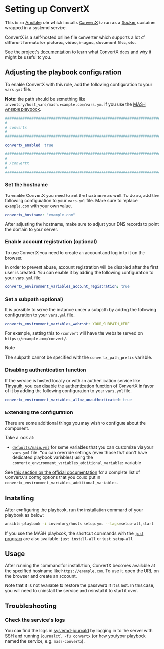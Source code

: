 <!--
SPDX-FileCopyrightText: 2020 - 2024 MDAD project contributors
SPDX-FileCopyrightText: 2020 - 2024 Slavi Pantaleev
SPDX-FileCopyrightText: 2020 Aaron Raimist
SPDX-FileCopyrightText: 2020 Chris van Dijk
SPDX-FileCopyrightText: 2020 Dominik Zajac
SPDX-FileCopyrightText: 2020 Mickaël Cornière
SPDX-FileCopyrightText: 2022 François Darveau
SPDX-FileCopyrightText: 2022 Julian Foad
SPDX-FileCopyrightText: 2022 Warren Bailey
SPDX-FileCopyrightText: 2023 Antonis Christofides
SPDX-FileCopyrightText: 2023 Felix Stupp
SPDX-FileCopyrightText: 2023 Pierre 'McFly' Marty
SPDX-FileCopyrightText: 2024 - 2025 Suguru Hirahara

SPDX-License-Identifier: AGPL-3.0-or-later
-->

# Setting up ConvertX

This is an [Ansible](https://www.ansible.com/) role which installs [ConvertX](https://github.com/C4illin/ConvertX) to run as a [Docker](https://www.docker.com/) container wrapped in a systemd service.

ConvertX is a self-hosted online file converter which supports a lot of different formats for pictures, video, images, document files, etc.

See the project's [documentation](https://github.com/C4illin/ConvertX/blob/main/README.md) to learn what ConvertX does and why it might be useful to you.

## Adjusting the playbook configuration

To enable ConvertX with this role, add the following configuration to your `vars.yml` file.

**Note**: the path should be something like `inventory/host_vars/mash.example.com/vars.yml` if you use the [MASH Ansible playbook](https://github.com/mother-of-all-self-hosting/mash-playbook).

```yaml
########################################################################
#                                                                      #
# convertx                                                             #
#                                                                      #
########################################################################

convertx_enabled: true

########################################################################
#                                                                      #
# /convertx                                                            #
#                                                                      #
########################################################################
```

### Set the hostname

To enable ConvertX you need to set the hostname as well. To do so, add the following configuration to your `vars.yml` file. Make sure to replace `example.com` with your own value.

```yaml
convertx_hostname: "example.com"
```

After adjusting the hostname, make sure to adjust your DNS records to point the domain to your server.

### Enable account registration (optional)

To use ConvertX you need to create an account and log in to it on the browser.

In order to prevent abuse, account registration will be disabled after the first user is created. You can enable it by adding the following configuration to your `vars.yml` file:

```yaml
convertx_environment_variables_account_registration: true
```

### Set a subpath (optional)

It is possible to serve the instance under a subpath by adding the following configuration to your `vars.yml` file.

```yaml
convertx_environment_variables_webroot: YOUR_SUBPATH_HERE
```

For example, setting this to `/convert` will have the website served on `https://example.com/convert/`.

>[!NOTE]
> The subpath cannot be specified with the `convertx_path_prefix` variable.

### Disabling authentication function

If the service is hosted locally or with an authentication service like [Tinyauth](https://tinyauth.app/), you can disable the authentication function of ConvertX in favor of it by adding the following configuration to your `vars.yml` file.

```yaml
convertx_environment_variables_allow_unauthenticated: true
```

### Extending the configuration

There are some additional things you may wish to configure about the component.

Take a look at:

- [`defaults/main.yml`](../defaults/main.yml) for some variables that you can customize via your `vars.yml` file. You can override settings (even those that don't have dedicated playbook variables) using the `convertx_environment_variables_additional_variables` variable

See [this section on the official documentation](https://github.com/C4illin/ConvertX/blob/main/README.md#environment-variables) for a complete list of ConvertX's config options that you could put in `convertx_environment_variables_additional_variables`.

## Installing

After configuring the playbook, run the installation command of your playbook as below:

```sh
ansible-playbook -i inventory/hosts setup.yml --tags=setup-all,start
```

If you use the MASH playbook, the shortcut commands with the [`just` program](https://github.com/mother-of-all-self-hosting/mash-playbook/blob/main/docs/just.md) are also available: `just install-all` or `just setup-all`

## Usage

After running the command for installation, ConvertX becomes available at the specified hostname like `https://example.com`. To use it, open the URL on the browser and create an account.

Note that it is not available to restore the password if it is lost. In this case, you will need to uninstall the service and reinstall it to start it over.

## Troubleshooting

### Check the service's logs

You can find the logs in [systemd-journald](https://www.freedesktop.org/software/systemd/man/systemd-journald.service.html) by logging in to the server with SSH and running `journalctl -fu convertx` (or how you/your playbook named the service, e.g. `mash-convertx`).
